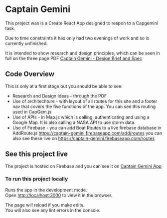# Captain Gemini

This project was is a Create React App designed to respon to a Capgemini task. 

Due to time constraints it has only had two evenings of work and so is currently unfinished.

It is intended to show research and design principles, which can be seen in full on the three page PDF  [Captain Gemini - Design Brief and Spec](https://github.com/BenPreston/Captain-Gemini/blob/main/Captain%20Gemini%20-%20Design%20Brief%20%26%20Spec.pdf)

## Code Overview

This is only at a first stage but you should be able to see:

- Research and Design Ideas - through the PDF
- Use of architechture - with layout of all routes for this site and a footer nav that covers the five functions of the app. You can see this routing used in CapGem.js
- Use of APIs - in Map.js which is calling, authenticating and using a Google Map. It is also calling a NASA API to use storm data.
- Use of Firebase - you can add Boat Routes to a live firebase database in AddRoute.js https://captain-gemini.firebaseapp.com/add/routes you can also see these live on  https://captain-gemini.firebaseapp.com/routes


## See this project live

The project is hosted on Firebase and you can see it on [Captain Gemini App](https://captain-gemini.firebaseapp.com/)

### To run this project locally

Runs the app in the development mode.\
Open [http://localhost:3000](http://localhost:3000) to view it in the browser.

The page will reload if you make edits.\
You will also see any lint errors in the console.
